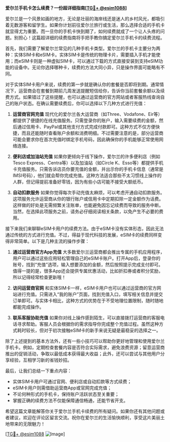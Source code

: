 **爱尔兰手机卡怎么续费？一份超详细指南[[TG💪+ @esim1088](https://t.me/s/esim1088)]**

爱尔兰是一个风景如画的地方，无论是壮丽的海岸线还是迷人的乡村风光，都吸引着无数游客和留学生。如果你计划前往爱尔兰旅行或生活，那么选择合适的手机卡就显得尤为重要。而一旦你的手机卡快到期了，如何续费就成了一个让人头疼的问题。别担心！这篇超详细的续费指南将手把手教你搞定爱尔兰手机卡的续费流程。

首先，我们需要了解爱尔兰常见的几种手机卡类型。爱尔兰的手机卡主要分为两种：实体SIM卡和eSIM卡。实体SIM卡是传统的物理卡片，需要插入手机才能使用；而eSIM卡则是一种虚拟SIM卡，可以通过下载的方式直接安装到支持eSIM功能的设备中。无论你选择哪种卡，续费的方法大同小异，只是操作界面可能略有不同。

对于实体SIM卡用户来说，续费的第一步就是确认你的套餐是否即将到期。通常情况下，运营商会在套餐到期前几周发送提醒短信给你，告诉你当前套餐余额以及续费方式。如果错过了这些提醒，也可以通过运营商的官方网站或者客服热线查询自己的账户状态。在确认需要续费后，你可以选择以下几种方式进行充值：

1. **运营商官网充值**
   现代化的爱尔兰各大运营商（如Three、Vodafone、Eir等）都提供了便捷的在线充值服务。只需登录你的账户，输入需要续费的金额，然后通过信用卡、PayPal或其他支付方式完成付款即可。这种方式不仅方便快捷，而且还能随时查看账户余额和消费明细。不过需要注意的是，部分运营商可能会要求你在首次充值时绑定手机号码，因此确保你的手机能够正常使用网络连接。

2. **便利店或加油站充值**
   如果你更倾向于线下操作，爱尔兰的许多便利店（例如Tesco Express、Centra等）以及加油站（如Circle K、Esso等）都提供手机卡充值服务。只需告诉店员你要充值的金额，并出示你的手机卡信息（通常是IMSI号码），他们就会帮你完成充值。这种方法适合那些不太习惯线上操作的人群，但记得提前准备好零钱，因为有些小店可能不接受大额纸币。

3. **自动扣款服务**
   如果你觉得每次手动充值太麻烦，可以考虑开通自动扣款服务。这项服务允许运营商从你的银行账户或信用卡中定期扣除一定金额作为话费。这样做的好处是无需频繁关注账单，也能避免因忘记续费而导致的服务中断。当然，在选择此项服务之前，请务必仔细阅读相关条款，以免产生不必要的费用。

接下来我们来聊聊eSIM卡用户的续费方法。由于eSIM卡没有实体形态，因此无法通过传统的方式进行充值。不过，得益于现代科技的发展，eSIM卡的续费同样变得非常简单。以下是几种主流的操作步骤：

1. **通过运营商官方App充值**
   大多数爱尔兰运营商都会推出专属的手机应用程序，用户可以通过这些应用轻松管理自己的eSIM卡账户。打开App后，登录你的账号，找到“充值”选项，输入想要添加的金额，然后按照提示完成支付即可。值得一提的是，很多App还会提供专属优惠活动，比如折扣券或者积分奖励，所以记得经常检查更新哦！

2. **访问运营商官网**
   和实体SIM卡一样，eSIM卡用户也可以通过运营商的官方网站进行充值。只需进入“我的账户”页面，找到充值入口，填写相关信息并提交订单即可。与实体卡相比，这种方式的优势在于不受地理位置限制，随时随地都能完成操作。

3. **联系客服协助充值**
   如果你对线上操作感到陌生，可以直接拨打运营商的客服电话寻求帮助。客服人员会根据你的需求指导你完成整个充值过程。虽然这种方式耗时较长，但对于初次接触eSIM卡的新手来说无疑是最稳妥的选择之一。

除了上述提到的基本方法外，还有一些小技巧可以帮助你更好地管理和使用爱尔兰手机卡。例如，定期检查套餐内容是否符合实际需求，避免浪费资源；留意运营商推出的促销活动，争取以最低成本获得最大收益；此外，还可以尝试与其他用户分享经验，互相学习新的省钱妙招。

最后，让我们总结一下重点内容：
- 实体SIM卡用户可通过官网、便利店或自动扣款等方式续费；
- eSIM卡用户则需借助运营商App或官网完成充值；
- 不论何种形式的手机卡，保持账户活跃状态至关重要；
- 掌握正确的续费方法不仅能保障通信畅通，还能节省开支。

希望这篇文章能解答你关于爱尔兰手机卡续费的所有疑问。如果你还有其他问题或者建议，欢迎在评论区留言交流。祝你在爱尔兰的生活愉快顺利，享受这片美丽土地带来的无限魅力！

[[TG💪+ @esim1088](https://t.me/s/esim1088) ![Image](https://i.postimg.cc/4NQfJmqS/Snipaste-2025-05-13-00-14-12.png)]